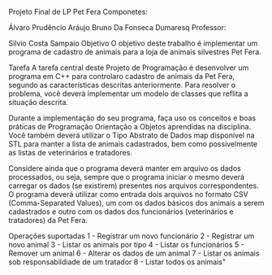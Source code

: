 
Projeto Final de LP
Pet Fera
Componetes:

Álvaro Prudêncio Aráujo
Bruno Da Fonseca Dumaresq
Professor:

Silvio Costa Sampaio
Objetivo
O objetivo deste trabalho é implementar um programa de cadastro de animais para a loja de animais silvestres Pet Fera.

Tarefa
A tarefa central deste Projeto de Programação é desenvolver um programa em C++ para controlaro cadastro de animais da Pet Fera, segundo as características descritas anteriormente. Para resolver o problema, você deverá implementar um modelo de classes que reflita a situação descrita.

Durante a implementação do seu programa, faça uso os conceitos e boas práticas de Programação Orientação a Objetos aprendidas na disciplina. Você também deverá utilizar o Tipo Abstrato de Dados map disponível na STL para manter a lista de animais cadastrados, bem como possivelmente as listas de veterinários e tratadores.

Considere ainda que o programa deverá manter em arquivo os dados processados, ou seja, sempre que o programa iniciar o mesmo deverá carregar os dados (se existirem) presentes nos arquivos correspondentes. O programa deverá utilizar como entrada dois arquivos no formato CSV (Comma-Separated Values), um com os dados básicos dos animais a serem cadastrados e outro com os dados dos funcionários (veterinários e tratadores) da Pet Fera.

Operações suportadas
1 - Registrar um novo funcionário
2 - Registrar um novo animal
3 - Listar os animais por tipo
4 - Listar os funcionários
5 - Remover um animal
6 - Alterar os dados de um animal
7 - Listar os animais sob responsabildiade de um tratador
8 - Listar todos os animais"

